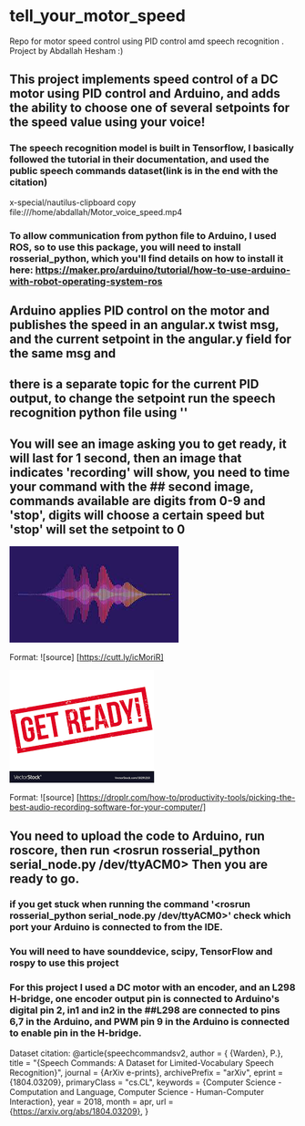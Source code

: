# tell_your_motor_speed
Repo for motor speed control using PID control amd speech recognition .
Project by Abdallah Hesham :)
## This project implements speed control of a DC motor using PID control and Arduino, and adds the ability to choose one of several setpoints for the speed value using your voice!
### The speech recognition model is built in Tensorflow, I basically followed the tutorial in their documentation, and used the public speech commands dataset(link is in the end with the citation)


x-special/nautilus-clipboard
copy
file:///home/abdallah/Motor_voice_speed.mp4





### To allow communication from python file to Arduino, I used ROS, so to use this package, you will need to install rosserial_python, which you'll find details on how to install it here: https://maker.pro/arduino/tutorial/how-to-use-arduino-with-robot-operating-system-ros
## Arduino applies PID control on the motor and publishes the speed in an angular.x twist msg, and the current setpoint in the angular.y field for the same msg and 
## there is a separate topic for the current PID output, to change the setpoint run the speech recognition python file using '<roslaunch tell_your_motor_speed launcher.launch>' 
## You will see an image asking you to get ready, it will last for 1 second, then an image that indicates 'recording' will show, you need to time your command with the  ## second image, commands available are digits from 0-9 and 'stop', digits will choose a certain speed but 'stop' will set the setpoint to 0
![get ready](images.jpeg)
   
Format: ![source] [https://cutt.ly/icMoriR]
   
   
![recording](index.png)

Format: ![source] [https://droplr.com/how-to/productivity-tools/picking-the-best-audio-recording-software-for-your-computer/]


## You need to upload the code to Arduino, run roscore, then run <rosrun rosserial_python serial_node.py /dev/ttyACM0> Then you are ready to go.
### if you get stuck when running the command '<rosrun rosserial_python serial_node.py /dev/ttyACM0>' check which port your Arduino is connected to from the IDE.
### You will need to have sounddevice, scipy, TensorFlow and rospy to use this project



### For this project I used a DC motor with an encoder, and an L298 H-bridge, one encoder output pin is connected to Arduino's digital pin 2, in1 and in2 in the ##L298 are connected to pins 6,7 in the Arduino, and PWM pin 9 in the Arduino is connected to enable pin in the H-bridge. 





Dataset citation:
@article{speechcommandsv2,
   author = { {Warden}, P.},
    title = "{Speech Commands: A Dataset for Limited-Vocabulary Speech Recognition}",
  journal = {ArXiv e-prints},
  archivePrefix = "arXiv",
  eprint = {1804.03209},
  primaryClass = "cs.CL",
  keywords = {Computer Science - Computation and Language, Computer Science - Human-Computer Interaction},
    year = 2018,
    month = apr,
    url = {https://arxiv.org/abs/1804.03209},
}



